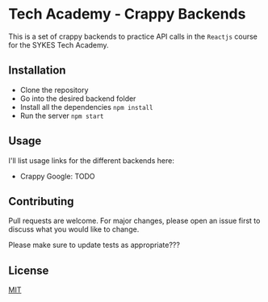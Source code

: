 # Tech Academy - Crappy Backends

This is a set of crappy backends to practice API calls in the ```Reactjs``` course for the SYKES Tech Academy.

## Installation

- Clone the repository
- Go into the desired backend folder
- Install all the dependencies ```npm install```
- Run the server ```npm start```

## Usage

I'll list usage links for the different backends here:
- Crappy Google: TODO

## Contributing
Pull requests are welcome. For major changes, please open an issue first to discuss what you would like to change.

Please make sure to update tests as appropriate???

## License
[MIT](https://choosealicense.com/licenses/mit/)